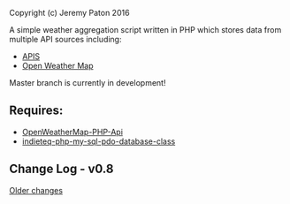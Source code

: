 Copyright (c) Jeremy Paton 2016

A simple weather aggregation script written in PHP which stores data from multiple API sources including:
- [APIS](http://docs.apis.is/)
- [Open Weather Map](http://openweathermap.org/weathermap/)

Master branch is currently in development!

Requires:
-----------------
- [OpenWeatherMap-PHP-Api](https://github.com/cmfcmf/OpenWeatherMap-PHP-Api)
- [indieteq-php-my-sql-pdo-database-class](https://github.com/indieteq/indieteq-php-my-sql-pdo-database-class)

Change Log - v0.8
-------------------

[Older changes](CHANGELOG.md)